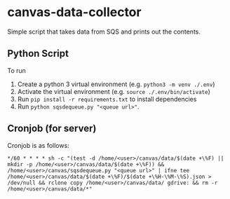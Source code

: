 # canvas-data-collector
Simple script that takes data from SQS and prints out the contents.

## Python Script
To run 

1. Create a python 3 virtual environment (e.g. `python3 -m venv ./.env`)
2. Activate the virtual environment (e.g. `source ./.env/bin/activate`)
3. Run `pip install -r requirements.txt` to install dependencies
4. Run `python sqsdequeue.py "<queue url>"`.

## Cronjob (for server)
Cronjob is as follows:
```
*/60 * * * * sh -c "(test -d /home/<user>/canvas/data/$(date +\%F) || mkdir -p /home/<user>/canvas/data/$(date +\%F)) && /home/<user>/canvas/sqsdequeue.py "<queue url>" | ifne tee /home/<user>/canvas/data/$(date +\%F)/$(date +\%H-\%M-\%S).json > /dev/null && rclone copy /home/<user>/canvas/data/ gdrive: && rm -r /home/<user>/canvas/data/*"
```
